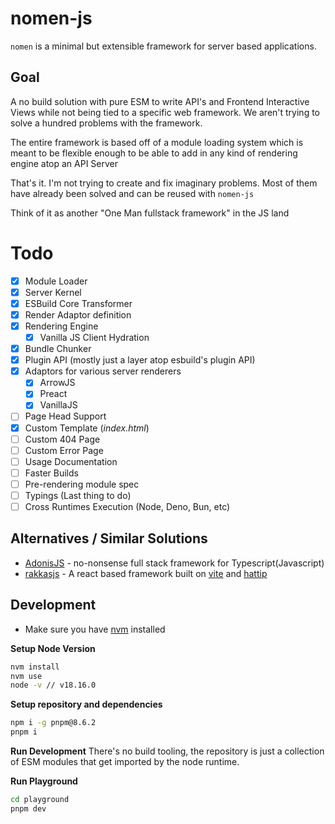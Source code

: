 # nomen-js

`nomen` is a minimal but extensible framework for server based applications.

## Goal

A no build solution with pure ESM to write API's and Frontend Interactive Views
while not being tied to a specific web framework. We aren't trying to solve a
hundred problems with the framework.

The entire framework is based off of a module loading system which is meant to
be flexible enough to be able to add in any kind of rendering engine atop an API
Server

That's it. I'm not trying to create and fix imaginary problems. Most of them
have already been solved and can be reused with `nomen-js`

Think of it as another "One Man fullstack framework" in the JS land

# Todo

- [x] Module Loader
- [x] Server Kernel
- [x] ESBuild Core Transformer
- [x] Render Adaptor definition
- [x] Rendering Engine
  - [x] Vanilla JS Client Hydration
- [x] Bundle Chunker
- [x] Plugin API (mostly just a layer atop esbuild's plugin API)
- [x] Adaptors for various server renderers
  - [x] ArrowJS
  - [x] Preact
  - [x] VanillaJS
- [ ] Page Head Support
- [x] Custom Template (_index.html_)
- [ ] Custom 404 Page
- [ ] Custom Error Page
- [ ] Usage Documentation
- [ ] Faster Builds
- [ ] Pre-rendering module spec
- [ ] Typings (Last thing to do)
- [ ] Cross Runtimes Execution (Node, Deno, Bun, etc)

## Alternatives / Similar Solutions

- [AdonisJS](http://adonisjs.com) - no-nonsense full stack framework for
  Typescript(Javascript)
- [rakkasjs](http://rakkasjs.org) - A react based framework built on
  [vite](https://vite.dev) and [hattip](https://hattipjs.org)

## Development

- Make sure you have [nvm](https://github.com/nvm-sh/nvm) installed

**Setup Node Version**

```sh
nvm install
nvm use
node -v // v18.16.0
```

**Setup repository and dependencies**

```sh
npm i -g pnpm@8.6.2
pnpm i
```

**Run Development** There's no build tooling, the repository is just a
collection of ESM modules that get imported by the node runtime.

**Run Playground**

```sh
cd playground
pnpm dev
```
